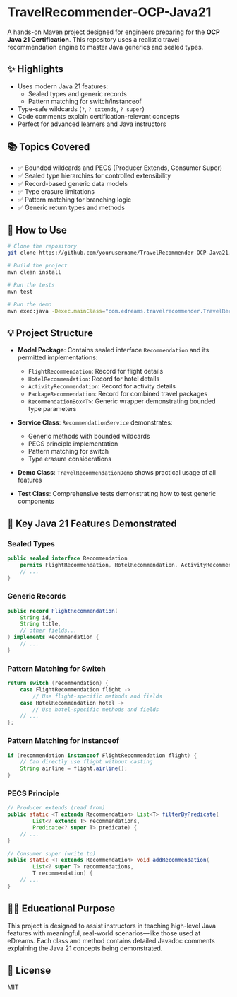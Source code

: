 # TravelRecommender-OCP-Java21

A hands-on Maven project designed for engineers preparing for the **OCP Java 21 Certification**. This repository uses a realistic travel recommendation engine to master Java generics and sealed types.

## ✨ Highlights

- Uses modern Java 21 features:
  - Sealed types and generic records
  - Pattern matching for switch/instanceof
- Type-safe wildcards (`?`, `? extends`, `? super`)
- Code comments explain certification-relevant concepts
- Perfect for advanced learners and Java instructors

## 📚 Topics Covered

- ✅ Bounded wildcards and PECS (Producer Extends, Consumer Super)
- ✅ Sealed type hierarchies for controlled extensibility
- ✅ Record-based generic data models
- ✅ Type erasure limitations
- ✅ Pattern matching for branching logic
- ✅ Generic return types and methods

## 🚀 How to Use

```bash
# Clone the repository
git clone https://github.com/yourusername/TravelRecommender-OCP-Java21.git

# Build the project
mvn clean install

# Run the tests
mvn test

# Run the demo
mvn exec:java -Dexec.mainClass="com.edreams.travelrecommender.TravelRecommendationDemo"
```

## 💡 Project Structure

- **Model Package**: Contains sealed interface `Recommendation` and its permitted implementations:
  - `FlightRecommendation`: Record for flight details
  - `HotelRecommendation`: Record for hotel details
  - `ActivityRecommendation`: Record for activity details
  - `PackageRecommendation`: Record for combined travel packages
  - `RecommendationBox<T>`: Generic wrapper demonstrating bounded type parameters

- **Service Class**: `RecommendationService` demonstrates:
  - Generic methods with bounded wildcards
  - PECS principle implementation
  - Pattern matching for switch
  - Type erasure considerations

- **Demo Class**: `TravelRecommendationDemo` shows practical usage of all features

- **Test Class**: Comprehensive tests demonstrating how to test generic components

## 🧠 Key Java 21 Features Demonstrated

### Sealed Types

```java
public sealed interface Recommendation 
    permits FlightRecommendation, HotelRecommendation, ActivityRecommendation, PackageRecommendation {
    // ...
}
```

### Generic Records

```java
public record FlightRecommendation(
    String id,
    String title,
    // other fields...
) implements Recommendation {
    // ...
}
```

### Pattern Matching for Switch

```java
return switch (recommendation) {
    case FlightRecommendation flight -> 
        // Use flight-specific methods and fields
    case HotelRecommendation hotel -> 
        // Use hotel-specific methods and fields
    // ...
};
```

### Pattern Matching for instanceof

```java
if (recommendation instanceof FlightRecommendation flight) {
    // Can directly use flight without casting
    String airline = flight.airline();
}
```

### PECS Principle

```java
// Producer extends (read from)
public static <T extends Recommendation> List<T> filterByPredicate(
        List<? extends T> recommendations, 
        Predicate<? super T> predicate) {
    // ...
}

// Consumer super (write to)
public static <T extends Recommendation> void addRecommendation(
        List<? super T> recommendations, 
        T recommendation) {
    // ...
}
```

## 👨‍🏫 Educational Purpose

This project is designed to assist instructors in teaching high-level Java features with meaningful, real-world scenarios—like those used at eDreams. Each class and method contains detailed Javadoc comments explaining the Java 21 concepts being demonstrated.

## 📝 License

MIT
